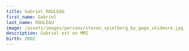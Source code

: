 ```yaml
---
title: Gabriel ROULEAU
first_name: Gabriel
last_name: ROULEAU
image: /assets/images/persons/steven_spielberg_by_gage_skidmore.jpg
description: Gabriel est en MMI
birth: 2002
---
```

